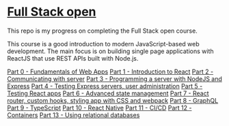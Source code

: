 # [Full Stack open](https://fullstackopen.com/en/)
This repo is my progress on completing the Full Stack open course.

This course is a good introduction to modern JavaScript-based web development. The main focus is on building single page applications with ReactJS that use REST APIs built with Node.js.

[Part 0 - Fundamentals of Web Apps](https://github.com/jackhcarney/fullstackopen/blob/3ae3809b687a1869baaa5dbb1c8d11469ad8694f/part0)
[Part 1 - Introduction to React](https://github.com/jackhcarney/fullstackopen/blob/main/part1)
[Part 2 - Communicating with server](https://github.com/jackhcarney/fullstackopen/blob/main/part2)
[Part 3 - Programming a server with NodeJS and Express](https://github.com/jackhcarney/fullstackopen/blob/main/part3)
[Part 4 - Testing Express servers, user administration](https://github.com/jackhcarney/fullstackopen/blob/main/part4)
[Part 5 - Testing React apps](https://github.com/jackhcarney/fullstackopen/blob/main/part5)
[Part 6 - Advanced state management](https://github.com/jackhcarney/fullstackopen/blob/main/part6)
[Part 7 - React router, custom hooks, styling app with CSS and webpack](https://github.com/jackhcarney/fullstackopen/blob/main/part7)
[Part 8 - GraphQL](https://github.com/jackhcarney/fullstackopen/blob/main/part8)
[Part 9 - TypeScript](https://github.com/jackhcarney/fullstackopen/blob/main/part9)
[Part 10 - React Native](https://github.com/jackhcarney/fullstackopen/blob/main/part10)
[Part 11 - CI/CD](https://github.com/jackhcarney/fullstackopen/blob/main/part11)
[Part 12 - Containers](https://github.com/jackhcarney/fullstackopen/blob/main/part12)
[Part 13 - Using relational databases](https://github.com/jackhcarney/fullstackopen/blob/main/part13)